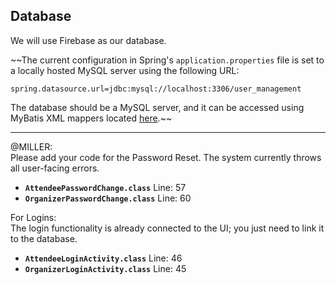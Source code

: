 ## Database

We will use Firebase as our database.

~~The current configuration in Spring's `application.properties` file is set to a locally hosted MySQL server using the following URL:

```properties
spring.datasource.url=jdbc:mysql://localhost:3306/user_management
```

The database should be a MySQL server, and it can be accessed using MyBatis XML mappers located [here](backend/src/main/resources/mapper).~~

---

@MILLER:  
Please add your code for the Password Reset. The system currently throws all user-facing errors.  
- **`AttendeePasswordChange.class`** Line: 57  
- **`OrganizerPasswordChange.class`** Line: 60  

For Logins:  
The login functionality is already connected to the UI; you just need to link it to the database.  
- **`AttendeeLoginActivity.class`** Line: 46  
- **`OrganizerLoginActivity.class`** Line: 45  
